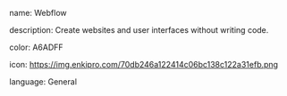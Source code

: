 name: Webflow

description: Create websites and user interfaces without writing code.

color: A6ADFF

icon: https://img.enkipro.com/70db246a122414c06bc138c122a31efb.png

language: General
